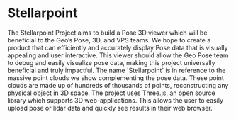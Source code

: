 # Stellarpoint

The Stellarpoint Project aims to build a Pose 3D viewer
which will be beneficial to the Geo’s Pose, 3D, and VPS teams.
We hope to create a product that can efficiently and accurately
display Pose data that is visually appealing and user interactive.
This viewer should allow the Geo Pose team to debug and easily
visualize pose data, making this project universally beneficial
and truly impactful. The name 'Stellarpoint' is in reference to
the massive point clouds we show complementing the pose data.
These point clouds are made up of hundreds of thousands of points,
reconstructing any physical object in 3D space. The project uses
Three.js, an open source library which supports 3D web-applications. 
This allows the user to easily upload pose or lidar data and quickly
see results in their web browser.
